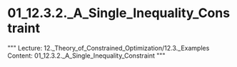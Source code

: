 # 01_12.3.2._A_Single_Inequality_Constraint

"""
Lecture: 12._Theory_of_Constrained_Optimization/12.3._Examples
Content: 01_12.3.2._A_Single_Inequality_Constraint
"""

